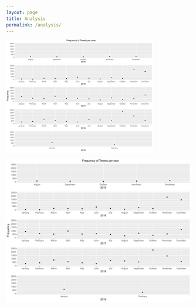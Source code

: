 ```yaml
---
layout: page
title: Analysis
permalink: /analysis/
---
```


<img src="assets/Rplot02.pdf" alt=" " style="width: 400px;"/>  <br>

<img src="assets/Rplot02.pdf" />  <br>
